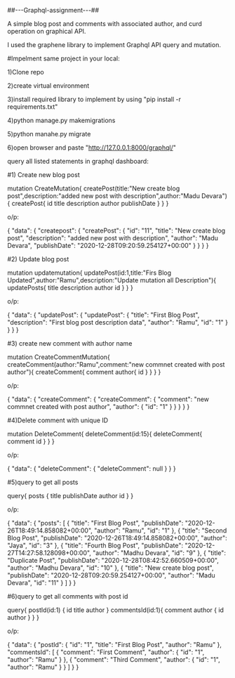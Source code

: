 ##---Graphql-assignment---##

A simple blog post and comments with associated author, and curd operation on graphical API.

I used the graphene library to implement Graphql API query and mutation.


#Impelment same project in your local:


1)Clone repo


2)create virtual environment


3)install required library to implement by using "pip install -r requirements.txt"


4)python manage.py makemigrations


5)python manahe.py migrate


6)open browser and paste "http://127.0.0.1:8000/graphql/"


query all listed statements in graphql dashboard:


#1) Create new blog post


 mutation CreateMutation{
  createPost(title:"New create blog post",description:"added new post with description",author:"Madu Devara"){
     createPost{
       id
       title
       description
       author
       publishDate
     }
   }
 }


o/p:


{
  "data": {
    "createpost": {
      "createPost": {
        "id": "11",
        "title": "New create blog post",
        "description": "added new post with description",
        "author": "Madu Devara",
        "publishDate": "2020-12-28T09:20:59.254127+00:00"
      }
    }
  }
}


#2) Update blog post


 mutation updatemutation{
   updatePost(id:1,title:"Firs Blog Updated",author:"Ramu",description:"Update mutation all Description"){
     updatePosts{
       title
       description
       author
       id
     }
   }
 }


o/p:


{
  "data": {
    "updatePost": {
      "updatePost": {
        "title": "First Blog Post",
        "description": "First blog post description data",
        "author": "Ramu",
        "id": "1"
      }
    }
  }
}


#3) create new  comment with author name 


 mutation CreateCommentMutation{
   createComment(author:"Ramu",comment:"new commnet created with post author"){
     createComment{
       comment
       author{
         id
       }
     }
     }
   }


o/p:


{
  "data": {
    "createComment": {
      "createComment": {
        "comment": "new commnet created with post author",
        "author": {
          "id": "1"
        }
      }
    }
  }
}


#4)Delete comment with unique ID 


 mutation DeleteComment{
   deleteComment(id:15){
     deleteComment{
       comment
       id
     }
   }
   }


o/p:


{
  "data": {
    "deleteComment": {
      "deleteComment": null
    }
  }
}


#5)query to get all posts


 query{
   posts {
     title
     publishDate
     author
     id
   }
 }


o/p:


{
  "data": {
    "posts": [
      {
        "title": "First Blog Post",
        "publishDate": "2020-12-26T18:49:14.858082+00:00",
        "author": "Ramu",
        "id": "1"
      },
      {
        "title": "Second Blog Post",
        "publishDate": "2020-12-26T18:49:14.858082+00:00",
        "author": "Jaya",
        "id": "3"
      },
      {
        "title": "Fourth Blog Post",
        "publishDate": "2020-12-27T14:27:58.128098+00:00",
        "author": "Madhu Devara",
        "id": "9"
      },
      {
        "title": "Duplicate Post",
        "publishDate": "2020-12-28T08:42:52.660509+00:00",
        "author": "Madhu Devara",
        "id": "10"
      },
      {
        "title": "New create blog post",
        "publishDate": "2020-12-28T09:20:59.254127+00:00",
        "author": "Madu Devara",
        "id": "11"
      }
    ]
  }
}


#6)query to get all comments with post id


 query{
   postId(id:1) {
     id
     title
     author
   }
   commentsId(id:1){
     comment
     author {
       id
       author
     }
   }
 }

o/p:


{
  "data": {
    "postId": {
      "id": "1",
      "title": "First Blog Post",
      "author": "Ramu"
    },
    "commentsId": [
      {
        "comment": "First Comment",
        "author": {
          "id": "1",
          "author": "Ramu"
        }
      },
      {
        "comment": "Third Comment",
        "author": {
          "id": "1",
          "author": "Ramu"
        }
      }
    ]
  }
}